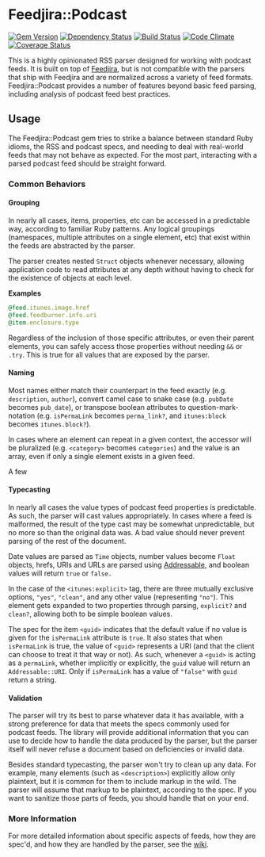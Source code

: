 # Feedjira::Podcast

[![Gem Version](http://img.shields.io/gem/v/feedjira-podcast.svg)](https://rubygems.org/gems/feedjira-podcast)
[![Dependency Status](https://gemnasium.com/scour/feedjira-podcast.svg)](https://gemnasium.com/scour/feedjira-podcast)
[![Build Status](https://travis-ci.org/scour/feedjira-podcast.svg)](https://travis-ci.org/scour/feedjira-podcast)
[![Code Climate](https://codeclimate.com/github/scour/feedjira-podcast/badges/gpa.svg)](https://codeclimate.com/github/scour/feedjira-podcast)
[![Coverage Status](https://coveralls.io/repos/scour/feedjira-podcast/badge.svg?branch=master)](https://coveralls.io/r/scour/feedjira-podcast?branch=master)

This is a highly opinionated RSS parser designed for working with podcast feeds. It is built on top of [Feedjira](http://feedjira.com/), but is not compatible with the parsers that ship with Feedjira and are normalized across a variety of feed formats. Feedjira::Podcast provides a number of features beyond basic feed parsing, including analysis of podcast feed best practices.

## Usage

The Feedjira::Podcast gem tries to strike a balance between standard Ruby idioms, the RSS and podcast specs, and needing to deal with real-world feeds that may not behave as expected. For the most part, interacting with a parsed podcast feed should be straight forward.

### Common Behaviors

#### Grouping

In nearly all cases, items, properties, etc can be accessed in a predictable way, according to familiar Ruby patterns. Any logical groupings (namespaces, multiple attributes on a single element, etc) that exist within the feeds are abstracted by the parser.

The parser creates nested `Struct` objects whenever necessary, allowing application code to read attributes at any depth without having to check for the existence of objects at each level.

**Examples**

```ruby
@feed.itunes.image.href
@feed.feedburner.info.uri
@item.enclosure.type
```

Regardless of the inclusion of those specific attributes, or even their parent elements, you can safely access those properties without needing `&&` or `.try`. This is true for all values that are exposed by the parser.

#### Naming

Most names either match their counterpart in the feed exactly (e.g. `description`, `author`), convert camel case to snake case (e.g. `pubDate` becomes `pub_date`), or transpose boolean attributes to question-mark-notation (e.g. `isPermaLink` becomes `perma_link?`, and `itunes:block` becomes `itunes.block?`).

In cases where an element can repeat in a given context, the accessor will be pluralized (e.g. `<category>` becomes `categories`) and the value is an array, even if only a single element exists in a given feed.

A few

#### Typecasting

In nearly all cases the value types of podcast feed properties is predictable. As such, the parser will cast values appropriately. In cases where a feed is malformed, the result of the type cast may be somewhat unpredictable, but no more so than the original data was. A bad value should never prevent parsing of the rest of the document.

Date values are parsed as `Time` objects, number values become `Float` objects, hrefs, URIs and URLs are parsed using [Addressable](https://github.com/sporkmonger/addressable), and boolean values will return `true` or `false.`

In the case of the `<itunes:explicit>` tag, there are three mutually exclusive options, `"yes"`, `"clean"`, and any other value (representing `"no"`). This element gets expanded to two properties through parsing, `explicit?` and `clean?`, allowing both to be simple boolean values.

The spec for the item `<guid>` indicates that the default value if no value is given for the `isPermaLink` attribute is `true`. It also states that when `isPermaLink` is true, the value of `<guid>` represents a URI (and that the client can choose to treat it that way or not). As such, whenever a `<guid>` is acting as a `permaLink`, whether implicitly or explicitly, the `guid` value will return an `Addressable::URI`. Only if `isPermaLink` has a value of `"false"` with `guid` return a string.

#### Validation

The parser will try its best to parse whatever data it has available, with a strong preference for data that meets the specs commonly used for podcast feeds. The library will provide additional information that you can use to decide how to handle the data produced by the parser, but the parser itself will never refuse a document based on deficiencies or invalid data.

Besides standard typecasting, the parser won't try to clean up any data. For example, many elements (such as `<description>`) explicitly allow only plaintext, but it is common for them to include markup in the wild. The parser will assume that markup to be plaintext, according to the spec. If you want to sanitize those parts of feeds, you should handle that on your end.

### More Information

For more detailed information about specific aspects of feeds, how they are spec'd, and how they are handled by the parser, see the [wiki](https://github.com/scour/feedjira-podcast/wiki).
